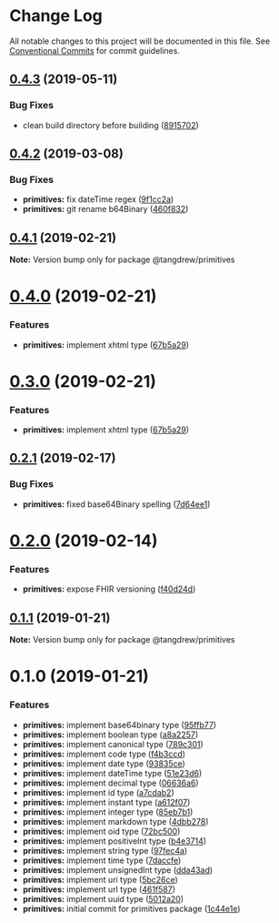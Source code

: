 # Change Log

All notable changes to this project will be documented in this file.
See [Conventional Commits](https://conventionalcommits.org) for commit guidelines.

## [0.4.3](https://github.com/tangdrew/fhir-ts/compare/@tangdrew/primitives@0.4.2...@tangdrew/primitives@0.4.3) (2019-05-11)


### Bug Fixes

* clean build directory before building ([8915702](https://github.com/tangdrew/fhir-ts/commit/8915702))





## [0.4.2](https://github.com/tangdrew/fhir-ts/compare/@tangdrew/primitives@0.4.1...@tangdrew/primitives@0.4.2) (2019-03-08)


### Bug Fixes

* **primitives:** fix dateTime regex ([9f1cc2a](https://github.com/tangdrew/fhir-ts/commit/9f1cc2a))
* **primitives:** git rename b64Binary ([460f832](https://github.com/tangdrew/fhir-ts/commit/460f832))





## [0.4.1](https://github.com/tangdrew/fhir-ts/compare/@tangdrew/primitives@0.4.0...@tangdrew/primitives@0.4.1) (2019-02-21)

**Note:** Version bump only for package @tangdrew/primitives





# [0.4.0](https://github.com/tangdrew/fhir-ts/compare/@tangdrew/primitives@0.2.1...@tangdrew/primitives@0.4.0) (2019-02-21)


### Features

* **primitives:** implement xhtml type ([67b5a29](https://github.com/tangdrew/fhir-ts/commit/67b5a29))





# [0.3.0](https://github.com/tangdrew/fhir-ts/compare/@tangdrew/primitives@0.2.1...@tangdrew/primitives@0.3.0) (2019-02-21)


### Features

* **primitives:** implement xhtml type ([67b5a29](https://github.com/tangdrew/fhir-ts/commit/67b5a29))





## [0.2.1](https://github.com/tangdrew/fhir-ts/compare/@tangdrew/primitives@0.2.0...@tangdrew/primitives@0.2.1) (2019-02-17)


### Bug Fixes

* **primitives:** fixed base64Binary spelling ([7d64ee1](https://github.com/tangdrew/fhir-ts/commit/7d64ee1))





# [0.2.0](https://github.com/tangdrew/fhir-ts/compare/@tangdrew/primitives@0.1.1...@tangdrew/primitives@0.2.0) (2019-02-14)


### Features

* **primitives:** expose FHIR versioning ([f40d24d](https://github.com/tangdrew/fhir-ts/commit/f40d24d))





## [0.1.1](https://github.com/tangdrew/fhir-ts/compare/@tangdrew/primitives@0.1.0...@tangdrew/primitives@0.1.1) (2019-01-21)

**Note:** Version bump only for package @tangdrew/primitives





# 0.1.0 (2019-01-21)


### Features

* **primitives:** implement base64binary type ([95ffb77](https://github.com/tangdrew/fhir-ts/commit/95ffb77))
* **primitives:** implement boolean type ([a8a2257](https://github.com/tangdrew/fhir-ts/commit/a8a2257))
* **primitives:** implement canonical type ([789c301](https://github.com/tangdrew/fhir-ts/commit/789c301))
* **primitives:** implement code type ([f4b3ccd](https://github.com/tangdrew/fhir-ts/commit/f4b3ccd))
* **primitives:** implement date type ([93835ce](https://github.com/tangdrew/fhir-ts/commit/93835ce))
* **primitives:** implement dateTime type ([51e23d6](https://github.com/tangdrew/fhir-ts/commit/51e23d6))
* **primitives:** implement decimal type ([06636a6](https://github.com/tangdrew/fhir-ts/commit/06636a6))
* **primitives:** implement id type ([a7cdab2](https://github.com/tangdrew/fhir-ts/commit/a7cdab2))
* **primitives:** implement instant type ([a612f07](https://github.com/tangdrew/fhir-ts/commit/a612f07))
* **primitives:** implement integer type ([85eb7b1](https://github.com/tangdrew/fhir-ts/commit/85eb7b1))
* **primitives:** implement markdown type ([4dbb278](https://github.com/tangdrew/fhir-ts/commit/4dbb278))
* **primitives:** implement oid type ([72bc500](https://github.com/tangdrew/fhir-ts/commit/72bc500))
* **primitives:** implement positiveInt type ([b4e3714](https://github.com/tangdrew/fhir-ts/commit/b4e3714))
* **primitives:** implement string type ([97fec4a](https://github.com/tangdrew/fhir-ts/commit/97fec4a))
* **primitives:** implement time type ([7daccfe](https://github.com/tangdrew/fhir-ts/commit/7daccfe))
* **primitives:** implement unsignedInt type ([dda43ad](https://github.com/tangdrew/fhir-ts/commit/dda43ad))
* **primitives:** implement uri type ([5bc26ce](https://github.com/tangdrew/fhir-ts/commit/5bc26ce))
* **primitives:** implement url type ([461f587](https://github.com/tangdrew/fhir-ts/commit/461f587))
* **primitives:** implement uuid type ([5012a20](https://github.com/tangdrew/fhir-ts/commit/5012a20))
* **primitives:** initial commit for primitives package ([1c44e1e](https://github.com/tangdrew/fhir-ts/commit/1c44e1e))
